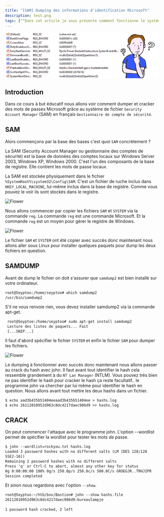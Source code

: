 ```yaml
---
title: "[SAM] Dumping des informations d'identification Microsoft"
description: test.png
tags: [""Dans cet article je vous présente comment fonctionne le système de chiffrement SAM et vous montrez dump un fichier SAM et cracker les mots de passe."]
---
```


![Flower](../sam.png)

Introduction
----
Dans ce cours à but éducatif nous allons voir comment dumper et cracker des mots de passes Microsoft grâce au système de fichier `Security Account Manager` (SAM) en français `Gestionnaire de compte de sécurité`.

SAM
----
Alors commençons par la base des bases c'est quoi `SAM` concrètement ? <br />

La SAM (Security Account Manager ou gestionnaire des comptes de sécurité) est la base de données des comptes locaux sur Windows Server 2003, Windows XP, Windows 2000. C'est l'un des composants de la base de registre. Elle contient les mots de passe locaux.

La SAM est stockée physiquement dans le fichier `%SystemRoot%\system32\Config\SAM`. C'est un fichier de ruche inclus dans `HKEY_LOCAL_MACHINE`, lui-même inclus dans la base de registre. Comme vous pouvez le voir ils sont stockés dans le registre.

![Flower](https://image.noelshack.com/fichiers/2019/21/7/1558894108-screenshot-5.png)

Nous allons commencer par copier les fichiers `SAM` et `SYSTEM` via la commande `reg`. La commande `reg` est une commande Microsoft. Et la commande `reg` est un moyen pour gérer le registre de Windows.

![Flower](https://image.noelshack.com/fichiers/2019/21/7/1558894619-screenshot-2.png)

Le fichier `SAM` et `SYSTEM` ont été copier avec succès donc maintenant nous allons aller sous Linux pour installer quelques paquets pour dump les deux fichiers en question.

SAMDUMP
----
Avant de dump le fichier on doit s'assurer que `samdump2` est bien installé sur votre ordinateur.

    root@Seyptoo:/home/seyptoo# which samdump2
    /usr/bin/samdump2

S'il ne vous renvoie rien, vous devez installer samdump2 via la commande apt-get.

     root@Seyptoo:/home/seyptoo# sudo apt-get install samdump2
     Lecture des listes de paquets... Fait
     [...SNIP...]

Il faut d'abord spécifier le fichier `SYSTEM` et enfin le fichier `SAM` pour dumper les fichiers.

![Flower](https://image.noelshack.com/fichiers/2019/21/7/1558896664-capture-du-2019-05-26-20-50-31.png)

Le dumping à fonctionner avec succès donc maintenant nous allons passer au crack du hash avec john. Il faut avant tout identifier le hash cela ressemble grandement à du `NT Lan Manager` (NTLM). Vous pouvez très bien ne pas identifier le hash pour cracker le hash ça reste facultatif.. le programme john va chercher par lui même pour identifier le hash en question. Nous allons avant tout mettre les deux hashs dans un fichier.

    $ echo aad3b435b51404eeaad3b435b51404ee > hashs.log
    $ echo 26112010952d963c8dc4217daec986d9 >> hashs.log

CRACK
----
    
On peut commencer l'attaque avec le programme john. L'option --wordlist permet de spécifier la wordlist pour tester les mots de passe.

    $ john --wordlist=rockyou.txt hashs.log
    Loaded 3 password hashes with no different salts (LM [DES 128/128 SSE2-16])
    Remaining 2 password hashes with no different salts
    Press 'q' or Ctrl-C to abort, almost any other key for status
    0g 0:00:00:00 100% 0g/s 250.0p/s 250.0c/s 500.0C/s GROEGJR..TRHJIPR
    Session completed

Et sinon nous regardons avec l'option `--show`.

    root@Seyptoo:~/htb/box/Bastion# john --show hashs.file 
    26112010952d963c8dc4217daec986d9:bureaulampje

    1 password hash cracked, 2 left
